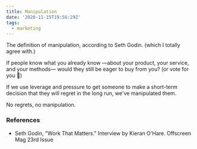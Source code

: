 ```yaml
---
title: Manipulation
date: '2020-11-15T19:56:29Z'
tags:
  - marketing
---
```


The definition of manipulation, according to Seth Godin. (which I totally agree with.)

If people know what you already know &mdash;about your product, your service, and your methods&mdash; would they still be eager to buy from you? (or vote for you 🙂)

If we use leverage and pressure to get someone to make a short-term decision that they will regret in the long run, we've manipulated them.

No regrets, no manipulation.

### References

- Seth Godin, "Work That Matters." Interview by Kieran O'Hare. Offscreen Mag 23rd Issue
